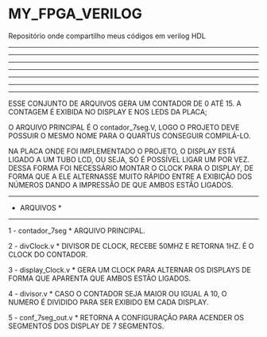 # MY_FPGA_VERILOG
 Repositório onde compartilho meus códigos em verilog HDL

*************************************************************** 
*    * * * * *       * * * * *       * * * * *       * * *    *  
*   *               *       *       *               *     *   *   
*  * * * * *       * *  *  *       *    * * *      * * * * *  *   
* *               *               *       *       *         * *   
**               *               * * * * *       *           **   
*************************************************************** 

ESSE CONJUNTO DE ARQUIVOS GERA UM CONTADOR DE 0 ATÉ 15.
A CONTAGEM É EXIBIDA NO DISPLAY E NOS LEDS DA PLACA;

O ARQUIVO PRINCIPAL É O contador_7seg.V, LOGO O PROJETO DEVE POSSUIR O MESMO NOME
PARA O QUARTUS CONSEGUIR COMPILÁ-LO.

NA PLACA ONDE FOI IMPLEMENTADO O PROJETO, O DISPLAY ESTÁ LIGADO A UM TUBO LCD, OU SEJA, SÓ É POSSÍVEL
LIGAR UM POR VEZ. DESSA FORMA FOI NECESSÁRIO MONTAR O CLOCK PARA O DISPLAY, DE FORMA QUE A ELE 
ALTERNASSE MUITO RÁPIDO ENTRE A EXIBIÇÃO DOS NÚMEROS DANDO A IMPRESSÃO DE QUE AMBOS ESTÃO LIGADOS.



*****************
*   ARQUIVOS    *
*****************

1 - contador_7seg 
    * ARQUIVO PRINCIPAL.

2 - divClock.v
    * DIVISOR DE CLOCK, RECEBE 50MHZ E RETORNA 1HZ. É O CLOCK DO CONTADOR.

3 - display_Clock.v
    * GERA UM CLOCK PARA ALTERNAR OS DISPLAYS DE FORMA QUE APARENTA QUE AMBOS ESTÃO LIGADOS.

4 - divisor.v
    * CASO O CONTADOR SEJA MAIOR OU IGUAL A 10, O NUMERO É DIVIDIDO PARA SER EXIBIDO EM CADA DISPLAY.

5 - conf_7seg_out.v
    * RETORNA A CONFIGURAÇÃO PARA ACENDER OS SEGMENTOS DOS DISPLAY DE 7 SEGMENTOS.